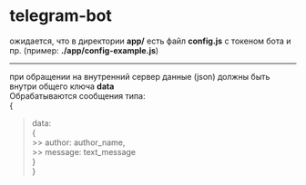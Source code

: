 # telegram-bot
ожидается, что в директории **app/** есть файл **config.js** с токеном бота
и пр. (пример: **./app/config-example.js**)       

----

при обращении на внутренний сервер данные (json) должны быть внутри общего ключа **data**        
Обрабатываются сообщения типа: <br>
{ <br>
  > data: <br>
  > { <br>
    >> author: author_name, <br>
    >> message: text_message <br>
  > } <br>
} <br>
